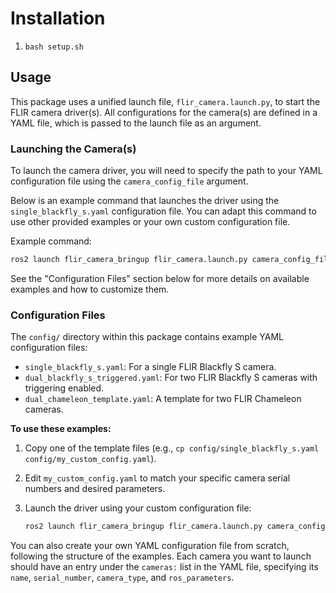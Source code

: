 # Installation
1.  `bash setup.sh`


## Usage

This package uses a unified launch file, `flir_camera.launch.py`, to start the FLIR camera driver(s). All configurations for the camera(s) are defined in a YAML file, which is passed to the launch file as an argument.

### Launching the Camera(s)

To launch the camera driver, you will need to specify the path to your YAML configuration file using the `camera_config_file` argument.

Below is an example command that launches the driver using the `single_blackfly_s.yaml` configuration file. You can adapt this command to use other provided examples or your own custom configuration file.

Example command:

```bash
ros2 launch flir_camera_bringup flir_camera.launch.py camera_config_file:=$(find-pkg-share flir_camera_bringup)/config/single_blackfly_s.yaml
```

See the "Configuration Files" section below for more details on available examples and how to customize them.

### Configuration Files

The `config/` directory within this package contains example YAML configuration files:

*   `single_blackfly_s.yaml`: For a single FLIR Blackfly S camera.
*   `dual_blackfly_s_triggered.yaml`: For two FLIR Blackfly S cameras with triggering enabled.
*   `dual_chameleon_template.yaml`: A template for two FLIR Chameleon cameras.

**To use these examples:**

1.  Copy one of the template files (e.g., `cp config/single_blackfly_s.yaml config/my_custom_config.yaml`).
2.  Edit `my_custom_config.yaml` to match your specific camera serial numbers and desired parameters.
3.  Launch the driver using your custom configuration file:

    ```bash
    ros2 launch flir_camera_bringup flir_camera.launch.py camera_config_file:=$(find-pkg-share flir_camera_bringup)/config/my_custom_config.yaml
    ```

You can also create your own YAML configuration file from scratch, following the structure of the examples. Each camera you want to launch should have an entry under the `cameras:` list in the YAML file, specifying its `name`, `serial_number`, `camera_type`, and `ros_parameters`.
